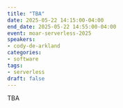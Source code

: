 ```yaml
---
title: "TBA"
date: 2025-05-22 14:15:00-04:00
end_date: 2025-05-22 14:55:00-04:00
event: moar-serverless-2025
speakers:
- cody-de-arkland
categories:
- software
tags:
- serverless
draft: false
---
```


TBA